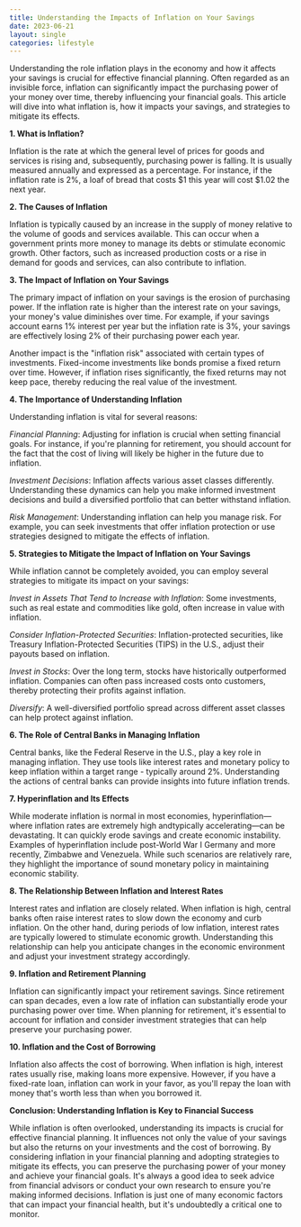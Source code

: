 ```yaml
---
title: Understanding the Impacts of Inflation on Your Savings
date: 2023-06-21
layout: single
categories: lifestyle
---
```


Understanding the role inflation plays in the economy and how it affects your savings is crucial for effective financial planning. Often regarded as an invisible force, inflation can significantly impact the purchasing power of your money over time, thereby influencing your financial goals. This article will dive into what inflation is, how it impacts your savings, and strategies to mitigate its effects.

**1. What is Inflation?**

Inflation is the rate at which the general level of prices for goods and services is rising and, subsequently, purchasing power is falling. It is usually measured annually and expressed as a percentage. For instance, if the inflation rate is 2%, a loaf of bread that costs $1 this year will cost $1.02 the next year.

**2. The Causes of Inflation**

Inflation is typically caused by an increase in the supply of money relative to the volume of goods and services available. This can occur when a government prints more money to manage its debts or stimulate economic growth. Other factors, such as increased production costs or a rise in demand for goods and services, can also contribute to inflation.

**3. The Impact of Inflation on Your Savings**

The primary impact of inflation on your savings is the erosion of purchasing power. If the inflation rate is higher than the interest rate on your savings, your money's value diminishes over time. For example, if your savings account earns 1% interest per year but the inflation rate is 3%, your savings are effectively losing 2% of their purchasing power each year.

Another impact is the "inflation risk" associated with certain types of investments. Fixed-income investments like bonds promise a fixed return over time. However, if inflation rises significantly, the fixed returns may not keep pace, thereby reducing the real value of the investment.

**4. The Importance of Understanding Inflation**

Understanding inflation is vital for several reasons:

*Financial Planning*: Adjusting for inflation is crucial when setting financial goals. For instance, if you're planning for retirement, you should account for the fact that the cost of living will likely be higher in the future due to inflation.

*Investment Decisions*: Inflation affects various asset classes differently. Understanding these dynamics can help you make informed investment decisions and build a diversified portfolio that can better withstand inflation.

*Risk Management*: Understanding inflation can help you manage risk. For example, you can seek investments that offer inflation protection or use strategies designed to mitigate the effects of inflation.

**5. Strategies to Mitigate the Impact of Inflation on Your Savings**

While inflation cannot be completely avoided, you can employ several strategies to mitigate its impact on your savings:

*Invest in Assets That Tend to Increase with Inflation*: Some investments, such as real estate and commodities like gold, often increase in value with inflation.

*Consider Inflation-Protected Securities*: Inflation-protected securities, like Treasury Inflation-Protected Securities (TIPS) in the U.S., adjust their payouts based on inflation.

*Invest in Stocks*: Over the long term, stocks have historically outperformed inflation. Companies can often pass increased costs onto customers, thereby protecting their profits against inflation.

*Diversify*: A well-diversified portfolio spread across different asset classes can help protect against inflation.

**6. The Role of Central Banks in Managing Inflation**

Central banks, like the Federal Reserve in the U.S., play a key role in managing inflation. They use tools like interest rates and monetary policy to keep inflation within a target range - typically around 2%. Understanding the actions of central banks can provide insights into future inflation trends.

**7. Hyperinflation and Its Effects**

While moderate inflation is normal in most economies, hyperinflation—where inflation rates are extremely high andtypically accelerating—can be devastating. It can quickly erode savings and create economic instability. Examples of hyperinflation include post-World War I Germany and more recently, Zimbabwe and Venezuela. While such scenarios are relatively rare, they highlight the importance of sound monetary policy in maintaining economic stability.

**8. The Relationship Between Inflation and Interest Rates**

Interest rates and inflation are closely related. When inflation is high, central banks often raise interest rates to slow down the economy and curb inflation. On the other hand, during periods of low inflation, interest rates are typically lowered to stimulate economic growth. Understanding this relationship can help you anticipate changes in the economic environment and adjust your investment strategy accordingly.

**9. Inflation and Retirement Planning**

Inflation can significantly impact your retirement savings. Since retirement can span decades, even a low rate of inflation can substantially erode your purchasing power over time. When planning for retirement, it's essential to account for inflation and consider investment strategies that can help preserve your purchasing power.

**10. Inflation and the Cost of Borrowing**

Inflation also affects the cost of borrowing. When inflation is high, interest rates usually rise, making loans more expensive. However, if you have a fixed-rate loan, inflation can work in your favor, as you'll repay the loan with money that's worth less than when you borrowed it.

**Conclusion: Understanding Inflation is Key to Financial Success**

While inflation is often overlooked, understanding its impacts is crucial for effective financial planning. It influences not only the value of your savings but also the returns on your investments and the cost of borrowing. By considering inflation in your financial planning and adopting strategies to mitigate its effects, you can preserve the purchasing power of your money and achieve your financial goals. It's always a good idea to seek advice from financial advisors or conduct your own research to ensure you're making informed decisions. Inflation is just one of many economic factors that can impact your financial health, but it's undoubtedly a critical one to monitor.